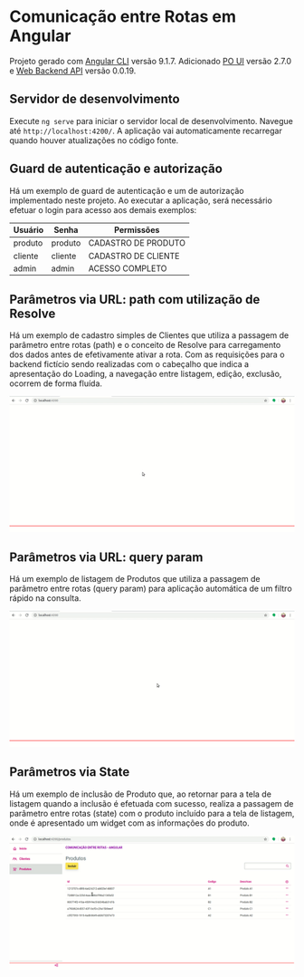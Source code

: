 # Comunicação entre Rotas em Angular

Projeto gerado com [Angular CLI](https://github.com/angular/angular-cli) versão 9.1.7.
Adicionado [PO UI](https://po-ui.io/) versão 2.7.0 e [Web Backend API](https://www.npmjs.com/package/web-backend-api) versão 0.0.19.

## Servidor de desenvolvimento

Execute `ng serve` para iniciar o servidor local de desenvolvimento. Navegue até `http://localhost:4200/`. A aplicação vai automaticamente recarregar quando houver atualizações no código fonte.

## Guard de autenticação e autorização

Há um exemplo de guard de autenticação e um de autorização implementado neste projeto.
Ao executar a aplicação, será necessário efetuar o login para acesso aos demais exemplos:

| Usuário | Senha | Permissões |
| -| - | - |
| produto | produto | CADASTRO DE PRODUTO
| cliente | cliente | CADASTRO DE CLIENTE
| admin | admin | ACESSO COMPLETO

## Parâmetros via URL: path com utilização de Resolve

Há um exemplo de cadastro simples de Clientes que utiliza a passagem de parâmetro entre rotas (path) e o conceito de Resolve para carregamento dos dados antes de efetivamente ativar a rota. Com as requisições para o backend fictício sendo realizadas com o cabeçalho que indica a apresentação do Loading, a navegação entre listagem, edição, exclusão, ocorrem de forma fluída.

![Cliente Resolve](docs/resolve.gif)

## Parâmetros via URL: query param

Há um exemplo de listagem de Produtos que utiliza a passagem de parâmetro entre rotas (query param) para aplicação automática de um filtro rápido na consulta.

![Produto QueryParam](docs/query-param.gif)

## Parâmetros via State

Há um exemplo de inclusão de Produto que, ao retornar para a tela de listagem quando a inclusão é efetuada com sucesso, realiza a passagem de parâmetro entre rotas (state) com o produto incluído para a tela de listagem, onde é apresentado um widget com as informações do produto.

![Produto State](docs/state.gif)
